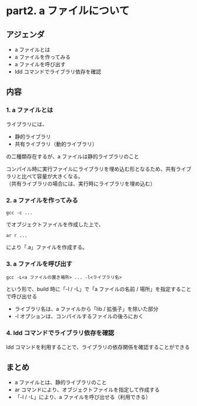# part2. a ファイルについて

## アジェンダ
- a ファイルとは
- a ファイルを作ってみる
- a ファイルを呼び出す
- ldd コマンドでライブラリ依存を確認

## 内容
### 1. a ファイルとは
ライブラリには、
- 静的ライブラリ
- 共有ライブラリ（動的ライブラリ）

の二種類存在するが、a ファイルは静的ライブラリのこと

コンパイル時に実行ファイルにライブラリを埋め込む形となるため、共有ライブラリと比べて容量が大きくなる。  
（共有ライブラリの場合には、実行時にライブラリを埋め込む）

### 2. a ファイルを作ってみる
```
gcc -c ...
```
でオブジェクトファイルを作成した上で、
```
ar r ...
```
により「.a」ファイルを作成する。

### 3. a ファイルを呼び出す
```
gcc -L<a ファイルの置き場所> ... -l<ライブラリ名> 
```
という形で、build 時に「-l / -L」で「a ファイルの名前 / 場所」を指定することで呼び出せる

- ライブラリ名は、a ファイルから「lib / 拡張子」を除いた部分
- -l オプションは、コンパイルするファイルの後ろにおく

### 4. ldd コマンドでライブラリ依存を確認
ldd コマンドを利用することで、ライブラリの依存関係を確認することができる

## まとめ
- a ファイルとは、静的ライブラリのこと
- ar コマンドにより、オブジェクトファイルを指定して作成する
- 「-l / -L」により、a ファイルを呼び出せる（利用できる）
